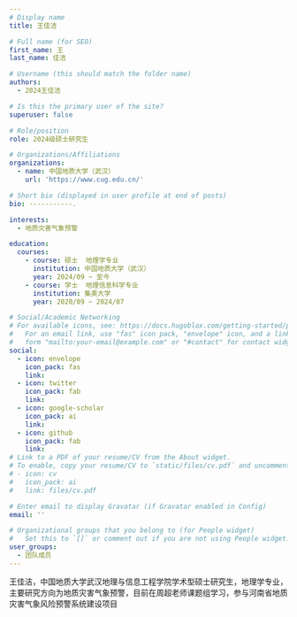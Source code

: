 ```yaml
---
# Display name
title: 王佳洁

# Full name (for SEO)
first_name: 王
last_name: 佳洁

# Username (this should match the folder name)
authors:
  - 2024王佳洁

# Is this the primary user of the site?
superuser: false

# Role/position
role: 2024级硕士研究生

# Organizations/Affiliations
organizations:
  - name: 中国地质大学（武汉）
    url: 'https://www.cug.edu.cn/'

# Short bio (displayed in user profile at end of posts)
bio: -----------.

interests:
  - 地质灾害气象预警

education:
  courses:
    - course: 硕士  地理学专业
      institution: 中国地质大学（武汉）
      year: 2024/09 ~ 至今
    - course: 学士  地理信息科学专业
      institution: 集美大学
      year: 2020/09 ~ 2024/07

# Social/Academic Networking
# For available icons, see: https://docs.hugoblox.com/getting-started/page-builder/#icons
#   For an email link, use "fas" icon pack, "envelope" icon, and a link in the
#   form "mailto:your-email@example.com" or "#contact" for contact widget.
social:
  - icon: envelope
    icon_pack: fas
    link: 
  - icon: twitter
    icon_pack: fab
    link: 
  - icon: google-scholar
    icon_pack: ai
    link: 
  - icon: github
    icon_pack: fab
    link: 
# Link to a PDF of your resume/CV from the About widget.
# To enable, copy your resume/CV to `static/files/cv.pdf` and uncomment the lines below.
# - icon: cv
#   icon_pack: ai
#   link: files/cv.pdf

# Enter email to display Gravatar (if Gravatar enabled in Config)
email: ''

# Organizational groups that you belong to (for People widget)
#   Set this to `[]` or comment out if you are not using People widget.
user_groups:
  - 团队成员
---
```


王佳洁，中国地质大学武汉地理与信息工程学院学术型硕士研究生，地理学专业，主要研究方向为地质灾害气象预警，目前在周超老师课题组学习，参与河南省地质灾害气象风险预警系统建设项目
